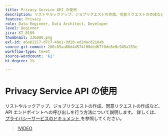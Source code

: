 ```yaml
---
title: Privacy Service API の使用
description: リストやルックアップ、ジョブリクエストの作成、同意リクエストの作成など、API エンドポイントへの呼び出しを行う方法について説明します。
feature: Privacy
role: Data Engineer, Data Architect, Developer
level: Beginner
jira: KT-8189
thumbnail: 336080.png
exl-id: a6a82217-d717-49e1-9d20-ed2dacd218ab
source-git-commit: 286c85aa88d44574f00ded67f0de8e0c945a153e
workflow-type: tm+mt
source-wordcount: '62'
ht-degree: 1%

---
```



# Privacy Service API の使用

リストやルックアップ、ジョブリクエストの作成、同意リクエストの作成など、API エンドポイントへの呼び出しを行う方法について説明します。 詳しくは、[ プライバシーサービスのドキュメント ](https://experienceleague.adobe.com/docs/experience-platform/privacy/home.html?lang=ja) を参照してください。

>[!VIDEO](https://video.tv.adobe.com/v/3448874?learn=on&enablevpops&captions=jpn)
